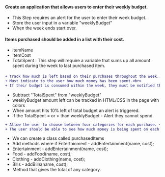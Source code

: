 #### Create an application that allows users to enter their weekly budget.

- This Step requires an alert for the user to enter their week budget.
- Store the user input in a variable "weeklyBudget"
- When the week ends start over.

#### Items purchased should be added in a list with their cost.

- itemName
- ItemCost
- TotalSpent : This step will require a variable that sums up all amount spent during the week to last purchased item.

#### 
#### 
#### 

```diff
+ track how much is left based on their purchases throughout the week. <br>
+ Must indicate to the user how much money has been spent.<br>
+ If their budget is consumed within the week, they must be notified that they cannot purchase additional items.
```

- Subtract "TotalSpent" from "weeklyBudget"
- weeklyBudget amount left can be tracked in HTML/CSS in the page with colors
- When amount hits 10% left of total budget an alert is triggered.
- If the TotalSpent = or > than weeklyBudget - Alert they cannot spend.

```diff
+ Allow the user to choose between four categories for each purchase. <br>
+ The user should be able to see how much money is being spent on each of the four categories.
```

- We can create a class called purchasedItems
- Add methods where
  if Entertainment - addEntertainment(name, cost);
- Entertainment - addEntertainment(name, cost);
- Food - addFood(name, cost);
- Clothing - addClothing(name, cost);
- Bills - addBills(name, cost);
- Method that gives the total of any category.
